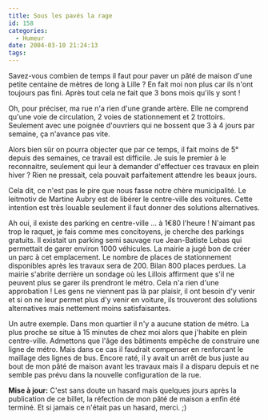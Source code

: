 ```yaml
---
title: Sous les pavés la rage
id: 158
categories:
  - Humeur
date: 2004-03-10 21:24:13
tags:
---
```


Savez-vous combien de temps il faut pour paver un pâté de maison d'une petite centaine de mètres de long à Lille ? En fait moi non plus car ils n'ont toujours pas fini. Après tout cela ne fait que 3 bons mois qu'ils y sont !

Oh, pour préciser, ma rue n'a rien d'une grande artère. Elle ne comprend qu'une voie de circulation, 2 voies de stationnement et 2 trottoirs. Seulement avec une poignée d'ouvriers qui ne bossent que 3 à 4 jours par semaine, ça n'avance pas vite.

Alors bien sûr on pourra objecter que par ce temps, il fait moins de 5° depuis des semaines, ce travail est difficile. Je suis le premier à le reconnaitre, seulement qui leur à demander d'effectuer ces travaux en plein hiver ? Rien ne pressait, cela pouvait parfaitement attendre les beaux jours.

Cela dit, ce n'est pas le pire que nous fasse notre chère municipalité. Le leitmotiv de Martine Aubry est de libérer le centre-ville des voitures. Cette intention est très louable seulement il faut donner des solutions alternatives.

Ah oui, il existe des parking en centre-ville … à 1&#8364;80 l'heure ! N'aimant pas trop le raquet, je fais comme mes concitoyens, je cherche des parkings gratuits. Il existait un parking semi sauvage rue Jean-Batiste Lebas qui permettait de garer environ 1000 véhicules. La mairie a jugé bon de créer un parc à cet emplacement. Le nombre de places de stationnement disponibles après les travaux sera de 200\. Bilan 800 places perdues. La mairie s'abrite derrière un sondage où les Lillois affirment que s'il ne peuvent plus se garer ils prendront le métro. Cela n'a rien d'une approbation ! Les gens ne viennent pas là par plaisir, il ont besoin d'y venir et si on ne leur permet plus d'y venir en voiture, ils trouveront des solutions alternatives mais nettement moins satisfaisantes.

Un autre exemple. Dans mon quartier il n'y a aucune station de métro. La plus proche se situe à 15 minutes de chez moi alors que j'habite en plein centre-ville. Admettons que l'âge des bâtiments empêche de construire une ligne de métro. Mais dans ce cas il faudrait compenser en renforcant le maillage des lignes de bus. Encore raté, il y avait un arrêt de bus juste au bout de mon pâté de maison avant les travaux mais il a disparu depuis et ne semble pas prévu dans la nouvelle configuration de la rue.

**Mise à jour:** C'est sans doute un hasard mais quelques jours après la publication de ce billet, la réfection de mon pâté de maison a enfin été terminé. Et si jamais ce n'était pas un hasard, merci. ;)